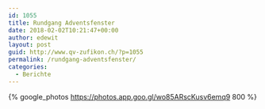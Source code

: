 ```yaml
---
id: 1055
title: Rundgang Adventsfenster
date: 2018-02-02T10:21:47+00:00
author: edewit
layout: post
guid: http://www.qv-zufikon.ch/?p=1055
permalink: /rundgang-adventsfenster/
categories:
  - Berichte
---
```

{% google_photos https://photos.app.goo.gl/wo85ARscKusv6emq9 800 %}